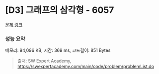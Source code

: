 # [D3] 그래프의 삼각형 - 6057 

[문제 링크](https://swexpertacademy.com/main/code/problem/problemDetail.do?contestProbId=AWbHcWd6AFcDFAV0) 

### 성능 요약

메모리: 94,096 KB, 시간: 369 ms, 코드길이: 851 Bytes



> 출처: SW Expert Academy, https://swexpertacademy.com/main/code/problem/problemList.do